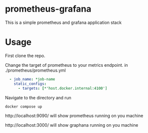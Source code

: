 # prometheus-grafana
This is a simple prometheus and grafana application stack

# Usage
First clone the repo.

Change the target of prometheus to your metrics endpoint. in ./prometheus/prometheus.yml
```yaml
  - job_name: *job-name
    static_configs:
      - targets: [*'host.docker.internal:4100']
```

Navigate to the directory and run
```shell
docker compose up
```

http://localhost:9090/ will show prometheus running on you machine

http://localhost:3000/ will show graphana running on you machine

